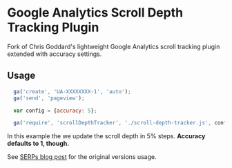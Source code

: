 # Google Analytics Scroll Depth Tracking Plugin
Fork of Chris Goddard's lightweight Google Analytics scroll tracking plugin extended with accuracy settings.

## Usage
```javascript
  ga('create', 'UA-XXXXXXXX-1', 'auto');
  ga('send', 'pageview');

  var config = {accuracy: 5};

  ga('require', 'scrollDepthTracker', './scroll-depth-tracker.js', config);
```
In this example the we update the scroll depth in 5% steps. **Accuracy defaults to 1, though.**


See [SERPs blog post](https://serps.com/blog/building-a-better-scroll-depth-tracking-plugin-google-analytics/?utm_source=github&utm_medium=readme&utm_campaign=GitHub%20Public%20Repos
) for the original versions usage.
